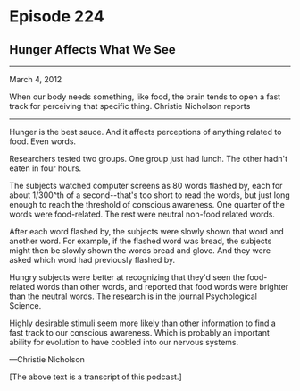 # Episode 224

## Hunger Affects What We See

---

March 4, 2012

When our body needs something, like food, the brain tends to open a fast track for perceiving that specific thing. Christie Nicholson reports

---

Hunger is the best sauce. And it affects perceptions of anything related to food. Even words.

Researchers tested two groups. One group just had lunch. The other hadn't eaten in four hours.

The subjects watched computer screens as 80 words flashed by, each for about 1/300^th of a second--that's too short to read the words, but just long enough to reach the threshold of conscious awareness. One quarter of the words were food-related. The rest were neutral non-food related words.

After each word flashed by, the subjects were slowly shown that word and another word. For example, if the flashed word was bread, the subjects might then be slowly shown the words bread and glove. And they were asked which word had previously flashed by.

Hungry subjects were better at recognizing that they'd seen the food-related words than other words, and reported that food words were brighter than the neutral words. The research is in the journal Psychological Science.

Highly desirable stimuli seem more likely than other information to find a fast track to our conscious awareness. Which is probably an important ability for evolution to have cobbled into our nervous systems.

—Christie Nicholson

[The above text is a transcript of this podcast.]

